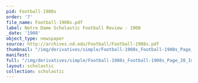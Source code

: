 ```yaml
---
pid: Football-1908s
order: '7'
file_name: Football-1908s.pdf
label: Notre Dame Scholastic Football Review - 1908
_date: '1908'
object_type: newspaper
source: http://archives.nd.edu/Football/Football-1908s.pdf
thumbnail: "/img/derivatives/simple/Football-1908s_Football-1908s_Page_20_Image_0001/thumbnail.jpg"
manifest:
full: "/img/derivatives/simple/Football-1908s_Football-1908s_Page_20_Image_0001/fullwidth.jpg"
layout: scholastic
collection: scholastic
---
```

